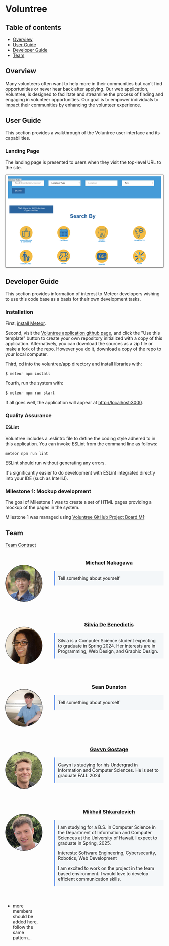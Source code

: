 # Voluntree

## Table of contents

* [Overview](#overview)
* [User Guide](#user-guide)
* [Developer Guide](#developer-guide)
* [Team](#team)

## Overview

Many volunteers often want to help more in their communities but can’t find opportunities or never hear back after applying. Our web application, Voluntree, is designed to facilitate and streamline the process of finding and engaging in volunteer opportunities. Our goal is to empower individuals to impact their communities by enhancing the volunteer experience.

## User Guide

This section provides a walkthrough of the Voluntree user interface and its capabilities.

### Landing Page

The landing page is presented to users when they visit the top-level URL to the site.

![](images/landing-mockup.png)


## Developer Guide

This section provides information of interest to Meteor developers wishing to use this code base as a basis for their own development tasks.

### Installation

First, [install Meteor](https://www.meteor.com/install).

Second, visit the [Voluntree application github page](https://github.com/team-four-ics414/voluntree), and click the "Use this template" button to create your own repository initialized with a copy of this application. Alternatively, you can download the sources as a zip file or make a fork of the repo.  However you do it, download a copy of the repo to your local computer.

Third, cd into the voluntree/app directory and install libraries with:

```
$ meteor npm install
```

Fourth, run the system with:

```
$ meteor npm run start
```

If all goes well, the application will appear at [http://localhost:3000](http://localhost:3000).

### Quality Assurance

#### ESLint

Voluntree includes a .eslintrc file to define the coding style adhered to in this application. You can invoke ESLint from the command line as follows:

```
meteor npm run lint
```

ESLint should run without generating any errors.

It's significantly easier to do development with ESLint integrated directly into your IDE (such as IntelliJ).

<!-- To run the testcafe tests in continuous integration mode, first ensure that BowFolios is not running in any console.

Then, invoke `meteor npm run testcafe-ci`.  You will not see any windows appear.  When the tests finish, the console should look like this: -->

<!-- ## Continuous Integration -->

<!-- ![ci-badge](https://github.com/bowfolios/bowfolios/workflows/ci-bowfolios/badge.svg) -->
<!-- 
BowFolios uses [GitHub Actions](https://docs.github.com/en/free-pro-team@latest/actions) to automatically run ESLint and TestCafe each time a commit is made to the default branch.  You can see the results of all recent "workflows" at [https://github.com/bowfolios/bowfolios/actions](https://github.com/bowfolios/bowfolios/actions).

The workflow definition file is quite simple and is located at
[.github/workflows/ci.yml](https://github.com/bowfolios/bowfolios/blob/main/.github/workflows/ci.yml).

## Development History

The development process for BowFolios conformed to [Issue Driven Project Management](http://courses.ics.hawaii.edu/ics314f19/modules/project-management/) practices. In a nutshell:

* Development consists of a sequence of Milestones.
* Each Milestone is specified as a set of tasks.
* Each task is described using a GitHub Issue, and is assigned to a single developer to complete.
* Tasks should typically consist of work that can be completed in 2-4 days.
* The work for each task is accomplished with a git branch named "issue-XX", where XX is replaced by the issue number.
* When a task is complete, its corresponding issue is closed and its corresponding git branch is merged into master.
* The state (todo, in progress, complete) of each task for a milestone is managed using a GitHub Project Board.

The following sections document the development history of BowFolios. -->

### Milestone 1: Mockup development

The goal of Milestone 1 was to create a set of HTML pages providing a mockup of the pages in the system.

Milestone 1 was managed using [Voluntree GitHub Project Board M1](github.com/orgs/team-four-ics414/projects/1/views/1):

<!-- ![](images/project-board-1.png) -->


## Team
<a href="https://docs.google.com/document/d/1HzVU5eNaOKwZTcOlpzt41Stc-MVNvmtfGm1l0Z7hIWY/edit#heading=h.tr1mqkwqj2nv">Team Contract</a>

<div style="display: grid; grid-template-columns: 1fr 3fr; grid-gap: 40px;">

<div>

<img src="images/team/mnakaga.png" alt="Michael's photo" width="200" style="float:left; margin-top:40px; border-radius: 50%;border: 1px solid #000;">

</div>

<div>

<h3 style="text-align:center;">Michael Nakagawa</h3>

<div style="background-color:#F4F7F9; border-left: 2px solid cornflowerblue; padding: 1px 10px;">

<p>Tell something about yourself</p>

</div>

</div>

<div>

<img src="images/team/silvia.jpeg" alt="Silvia's photo" width="200" style="float:left; margin-top: 40px; border-radius: 50%;border: 1px solid #000;">

</div>

<div>

<h3 style="text-align:center;"><a href="https://silviadebenedictis.github.io/">Silvia De Benedictis</a></h3>

<div style="background-color:#F4F7F9; border-left: 2px solid cornflowerblue; padding: 1px 10px;">

<p>Silvia is a Computer Science student expecting to graduate in Spring 2024. Her interests are in Programming, Web Design, and Graphic Design.</p>

</div>

</div>

<div>

<img src="images/team/sean.jpg" alt="Sean's photo" width="200" style="float:left; margin-top: 40px; border-radius: 50%;border: 1px solid #000;">

</div>

<div>

<h3 style="text-align:center;">Sean Dunston</h3>

<div style="background-color:#F4F7F9; border-left: 2px solid cornflowerblue; padding: 1px 10px;">

<p>Tell something about yourself</p>

</div>

</div>

<div>

<img src="images/team/gavyn.jpeg" alt="Gavyn's photo" width="200" style="float:left; margin-top: 40px; border-radius: 50%;border: 1px solid #000;">

</div>

<div>

<h3 style="text-align:center;"><a href="gavyngostage.github.io">Gavyn Gostage</a></h3>

<div style="background-color:#F4F7F9; border-left: 2px solid cornflowerblue; padding: 1px 10px;">

<p>Gavyn is studying for his Undergrad in Information and Computer Sciences. He is set to graduate FALL 2024</p>

</div>

</div>

<div>

<img src="images/team/mikhail.jpeg" alt="Mikhail's photo" width="200" style="float:left; margin-top: 40px; border-radius: 50%;border: 1px solid #000;">

</div>

<div>

<h3 style="text-align:center;"><a href="https://mikhail-shkaralevich.github.io/">Mikhail Shkaralevich</a></h3>

<div style="background-color:#F4F7F9; border-left: 2px solid cornflowerblue; padding: 1px 10px;">

<p>I am studying for a B.S. in Computer Science in the Department of Information and Computer Sciences at the University of Hawaii. I expect to graduate in Spring, 2025.</p>

<p>Interests: Software Engineering, Cybersecurity, Robotics, Web Development</p>

<p>I am excited to work on the project in the team based environment. I would love to develop efficient communication skills.</p>

</div>

</div>

- more members should be added here, follow the same pattern...

</div>

